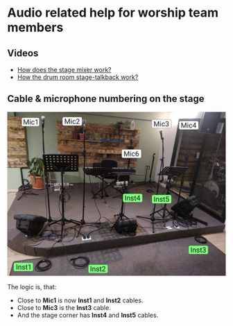 # Audio related help for worship team members

## Videos
 * [How does the stage mixer work?](https://youtu.be/nRDQFHH9zpU)
 * [How the drum room stage-talkback work?](https://youtu.be/nelw-jKgT6w)

## Cable & microphone numbering on the stage

![stage.jpg](assets%2Fstage.jpg)

The logic is, that:
 * Close to **Mic1** is now **Inst1** and **Inst2** cables.
 * Close to **Mic3** is the **Inst3** cable.
 * And the stage corner has **Inst4** and **Inst5** cables.